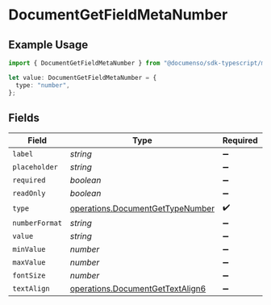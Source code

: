 # DocumentGetFieldMetaNumber

## Example Usage

```typescript
import { DocumentGetFieldMetaNumber } from "@documenso/sdk-typescript/models/operations";

let value: DocumentGetFieldMetaNumber = {
  type: "number",
};
```

## Fields

| Field                                                                                | Type                                                                                 | Required                                                                             | Description                                                                          |
| ------------------------------------------------------------------------------------ | ------------------------------------------------------------------------------------ | ------------------------------------------------------------------------------------ | ------------------------------------------------------------------------------------ |
| `label`                                                                              | *string*                                                                             | :heavy_minus_sign:                                                                   | N/A                                                                                  |
| `placeholder`                                                                        | *string*                                                                             | :heavy_minus_sign:                                                                   | N/A                                                                                  |
| `required`                                                                           | *boolean*                                                                            | :heavy_minus_sign:                                                                   | N/A                                                                                  |
| `readOnly`                                                                           | *boolean*                                                                            | :heavy_minus_sign:                                                                   | N/A                                                                                  |
| `type`                                                                               | [operations.DocumentGetTypeNumber](../../models/operations/documentgettypenumber.md) | :heavy_check_mark:                                                                   | N/A                                                                                  |
| `numberFormat`                                                                       | *string*                                                                             | :heavy_minus_sign:                                                                   | N/A                                                                                  |
| `value`                                                                              | *string*                                                                             | :heavy_minus_sign:                                                                   | N/A                                                                                  |
| `minValue`                                                                           | *number*                                                                             | :heavy_minus_sign:                                                                   | N/A                                                                                  |
| `maxValue`                                                                           | *number*                                                                             | :heavy_minus_sign:                                                                   | N/A                                                                                  |
| `fontSize`                                                                           | *number*                                                                             | :heavy_minus_sign:                                                                   | N/A                                                                                  |
| `textAlign`                                                                          | [operations.DocumentGetTextAlign6](../../models/operations/documentgettextalign6.md) | :heavy_minus_sign:                                                                   | N/A                                                                                  |
